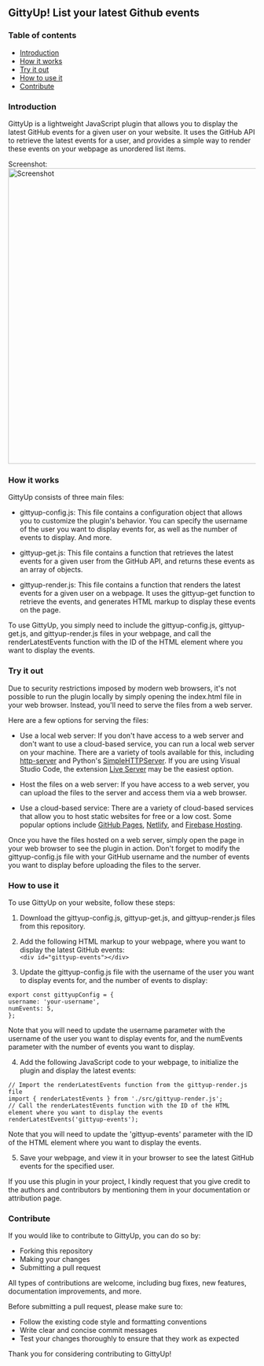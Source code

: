 ## GittyUp! List your latest Github events

  
### Table of contents  
+ [Introduction](#introduction)  
+ [How it works](#how-it-works)  
+ [Try it out](#try-it-out)  
+ [How to use it](#how-to-use-it)  
+ [Contribute](#contribute)   
  
### Introduction  
  GittyUp is a lightweight JavaScript plugin that allows you to display the latest GitHub events for a given user on your website. 
  It uses the GitHub API to retrieve the latest events for a user, and provides a simple way to render these events on your webpage as unordered list items.  
    
  Screenshot:  
  <img width="600" alt="Screenshot" src="https://user-images.githubusercontent.com/70780322/220052435-30626c66-0d8c-4069-be3e-d7497a4a2bd3.png">  
  
### How it works  
  
GittyUp consists of three main files:

+ gittyup-config.js: This file contains a configuration object that allows you to customize the plugin's behavior. You can specify the username 
of the user you want to display events for, as well as the number of events to display. And more.

+ gittyup-get.js: This file contains a function that retrieves the latest events for a given user from the GitHub API, and returns these events 
as an array of objects.

+ gittyup-render.js: This file contains a function that renders the latest events for a given user on a webpage. It uses the gittyup-get function 
to retrieve the events, and generates HTML markup to display these events on the page.

To use GittyUp, you simply need to include the gittyup-config.js, gittyup-get.js, and gittyup-render.js files in your webpage, and call the 
renderLatestEvents function with the ID of the HTML element where you want to display the events.  
  
### Try it out  
  
  Due to security restrictions imposed by modern web browsers, it's not possible to run the plugin locally by simply opening the index.html file in your web browser. Instead, you'll need to serve the files from a web server.  
  
Here are a few options for serving the files:  
  
+ Use a local web server: If you don't have access to a web server and don't want to use a cloud-based service, you can run a local web server on your machine. There are a variety of tools available for this, including [http-server](https://www.npmjs.com/package/http-server) and Python's [SimpleHTTPServer](https://docs.python.org/2/library/simplehttpserver.html). If you are using Visual Studio Code, the extension [Live Server](https://github.com/ritwickdey/vscode-live-server) may be the easiest option.
  
+ Host the files on a web server: If you have access to a web server, you can upload the files to the server and access them via a web browser.  
  
+ Use a cloud-based service: There are a variety of cloud-based services that allow you to host static websites for free or a low cost. Some popular options include [GitHub Pages](https://pages.github.com/), [Netlify](https://www.netlify.com/), and [Firebase Hosting](https://firebase.google.com/products/hosting).  
   
Once you have the files hosted on a web server, simply open the page in your web browser to see the plugin in action. Don't forget to modify the gittyup-config.js file with your GitHub username and the number of events you want to display before uploading the files to the server.  
  
### How to use it  
  
To use GittyUp on your website, follow these steps:

1. Download the gittyup-config.js, gittyup-get.js, and gittyup-render.js files from this repository.  
  
2. Add the following HTML markup to your webpage, where you want to display the latest GitHub events:  
```<div id="gittyup-events"></div>```  
  
3. Update the gittyup-config.js file with the username of the user you want to display events for, and the number of events to display:  

```
export const gittyupConfig = {
username: 'your-username',
numEvents: 5,
};
```  
  
Note that you will need to update the username parameter with the username of the user you want to display events for, and the numEvents parameter with the number of events you want to display.  
  
4. Add the following JavaScript code to your webpage, to initialize the plugin and display the latest events:

```
// Import the renderLatestEvents function from the gittyup-render.js file
import { renderLatestEvents } from './src/gittyup-render.js';
// Call the renderLatestEvents function with the ID of the HTML element where you want to display the events
renderLatestEvents('gittyup-events');
```    
  
Note that you will need to update the 'gittyup-events' parameter with the ID of the HTML element where you want to display the events.  
    
5. Save your webpage, and view it in your browser to see the latest GitHub events for the specified user.  
  
  If you use this plugin in your project, I kindly request that you give credit to the authors and contributors by mentioning them in your documentation 
  or attribution page.
  
### Contribute   
  
If you would like to contribute to GittyUp, you can do so by:  
  
+ Forking this repository
+ Making your changes
+ Submitting a pull request  
  
All types of contributions are welcome, including bug fixes, new features, documentation improvements, and more.  
  
Before submitting a pull request, please make sure to:  
  
+ Follow the existing code style and formatting conventions
+ Write clear and concise commit messages
+ Test your changes thoroughly to ensure that they work as expected  
   
Thank you for considering contributing to GittyUp!
  
